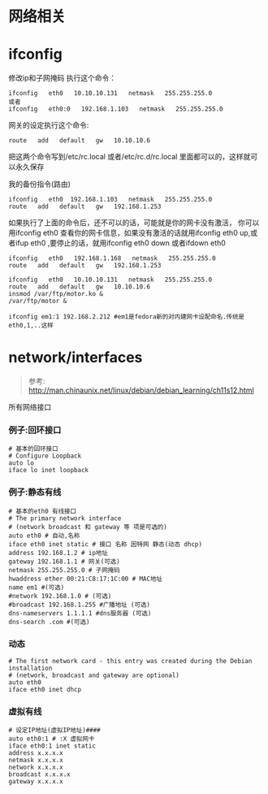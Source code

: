 # 网络相关

# ifconfig

修改ip和子网掩码   执行这个命令：

```
ifconfig   eth0   10.10.10.131   netmask   255.255.255.0
或者
ifconfig   eth0:0   192.168.1.103   netmask   255.255.255.0
```

网关的设定执行这个命令:
```
route   add   default   gw   10.10.10.6
```

把这两个命令写到/etc/rc.local   或者/etc/rc.d/rc.local   里面都可以的，这样就可以永久保存


我的备份指令(路由)

	ifconfig   eth0  192.168.1.103   netmask   255.255.255.0
 	route   add   default   gw   192.168.1.253

如果执行了上面的命令后，还不可以的话，可能就是你的网卡没有激活， 
你可以用ifconfig   eth0   查看你的网卡信息，如果没有激活的话就用ifconfig   eth0   up,或者ifup   eth0   ,要停止的话，就用ifconfig   eth0   down   或者ifdown   eth0

 
	ifconfig   eth0   192.168.1.168   netmask   255.255.255.0
	route   add   default   gw   192.168.1.253

	ifconfig   eth0   10.10.10.131   netmask   255.255.255.0
	route   add   default   gw   10.10.10.6
	insmod /var/ftp/motor.ko &
	/var/ftp/motor &

	ifconfig em1:1 192.168.2.212 #em1是fedora新的对内建网卡设配命名.传统是eth0,1,..这样

# network/interfaces

> 参考: http://man.chinaunix.net/linux/debian/debian_learning/ch11s12.html

所有网络接口

### 例子:回环接口

```
# 基本的回环接口
# Configure Loopback 
auto lo
iface lo inet loopback
```

### 例子:静态有线
```
# 基本的eth0 有线接口
# The primary network interface
# (network broadcast 和 gateway 等 项是可选的)
auto eth0 # 自动,名称
iface eth0 inet static # 接口 名称 因特网 静态(动态 dhcp)
address 192.168.1.2 # ip地址
gateway 192.168.1.1 # 网关(可选)
netmask 255.255.255.0 # 子网掩码
hwaddress ether 00:21:C8:17:1C:00 # MAC地址
name em1 #(可选)
#network 192.168.1.0 # (可选)
#broadcast 192.168.1.255 #广播地址 (可选)
dns-nameservers 1.1.1.1 #dns服务器 (可选)
dns-search .com #(可选)
```
### 动态
```
# The first network card - this entry was created during the Debian installation
# (network, broadcast and gateway are optional)
auto eth0
iface eth0 inet dhcp
```
### 虚拟有线
```
# 设定IP地址(虚拟IP地址)####
auto eth0:1 # :X 虚拟网卡
iface eth0:1 inet static
address x.x.x.x
netmask x.x.x.x
network x.x.x.x
broadcast x.x.x.x
gateway x.x.x.x
```